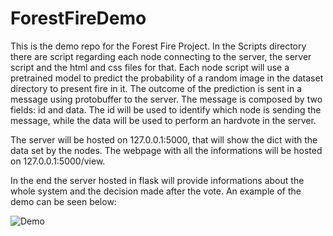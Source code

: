 # ForestFireDemo


This is the demo repo for the Forest Fire Project.
In the Scripts directory there are script regarding each node connecting to the server, the server script and the html and css files for that.
Each node script will use a pretrained model to predict the probability of a random image in the dataset directory to present fire in it.
The outcome of the prediction is sent in a message using protobuffer to the server. The message is composed by two fields: id and data.
The id will be used to identify which node is sending the message, while the data will be used to perform an hardvote in the server.

The server will be hosted on 127.0.0.1:5000, that will show the dict with the data set by the nodes.
The webpage with all the informations will be hosted on 127.0.0.1:5000/view.

In the end the server hosted in flask will provide informations about the whole system and the decision made after the vote.
An example of the demo can be seen below:

![Demo](https://github.com/Immaioz/ForestFireDemo/assets/49716352/a239d09d-43d4-44b8-a481-90d1d401db32)
